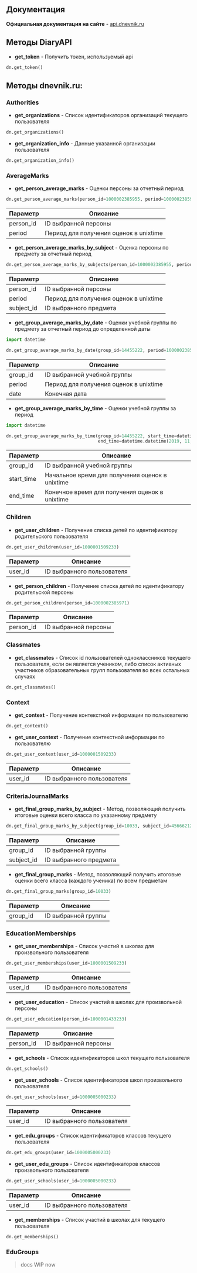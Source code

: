 ## Документация

**Официальная документация на сайте** - [api.dnevnik.ru](https://api.dnevnik.ru/partners/swagger/ui/index#/)

## Методы DiaryAPI

- **get_token** - Получить токен, используемый api
```python
dn.get_token()
```

## Методы dnevnik.ru:

### Authorities

- **get_organizations** - Список идентификаторов организаций текущего пользователя
```python
dn.get_organizations()
```

- **get_organization_info** - Данные указанной организации пользователя
```python
dn.get_organization_info()
```

### AverageMarks

- **get_person_average_marks** - Оценки персоны за отчетный период
```python
dn.get_person_average_marks(person_id=1000002385955, period=1000002385971)
```
|Параметр|Описание|
|-|-|
|person_id|ID выбранной персоны|
|period|Период для получения оценок в unixtime|

- **get_person_average_marks_by_subject** - Оценка персоны по предмету за отчетный период
```python
dn.get_person_average_marks_by_subjects(person_id=1000002385955, period=1000002385971, subject_id=683725334)
```
|Параметр|Описание|
|-|-|
|person_id|ID выбранной персоны|
|period|Период для получения оценок в unixtime|
|subject_id|ID выбранного предмета|

- **get_group_average_marks_by_date** - Оценки учебной группы по предмету за отчетный период до определенной даты
```python
import datetime

dn.get_group_average_marks_by_date(group_id=14455222, period=1000002385971, date=datetime.datetime(2019, 11, 8))
```
|Параметр|Описание|
|-|-|
|group_id|ID выбранной учебной группы|
|period|Период для получения оценок в unixtime|
|date|Конечная дата|

- **get_group_average_marks_by_time** - Оценки учебной группы за период
```python
import datetime

dn.get_group_average_marks_by_time(group_id=14455222, start_time=datetime.datetime(2019, 11, 5),
                                   end_time=datetime.datetime(2019, 11, 8))
```
|Параметр|Описание|
|-|-|
|group_id|ID выбранной учебной группы|
|start_time|Начальное время для получения оценок в unixtime|
|end_time|Конечное время для получения оценок в unixtime|

### Children

- **get_user_children** - Получение списка детей по идентификатору родительского пользователя
```python
dn.get_user_children(user_id=1000001509233)
```
|Параметр|Описание|
|-|-|
|user_id|ID выбранного пользователя|

- **get_person_children** - Получение списка детей по идентификатору родительской персоны
```python
dn.get_person_children(person_id=1000002385971)
```
|Параметр|Описание|
|-|-|
|person_id|ID выбранной персоны|

### Classmates

- **get_classmates** - Список id пользователей одноклассников текущего пользователя,
 если он является учеником, либо список активных участников образовательных групп пользователя во всех остальных случаях
```python
dn.get_classmates()
```

### Context

- **get_context** - Получение контекстной информации по пользователю
```python
dn.get_context()
```

- **get_user_context** - Получение контекстной информации по пользователю
```python
dn.get_user_context(user_id=1000001509233)
```
|Параметр|Описание|
|-|-|
|user_id|ID выбранного пользователя|

### CriteriaJournalMarks

- **get_final_group_marks_by_subjec**t - Метод, позволяющий получить итоговые оценки всего класса по указанному предмету
```python
dn.get_final_group_marks_by_subject(group_id=10033, subject_id=45666212)
```
|Параметр|Описание|
|-|-|
|group_id|ID выбранной группы|
|subject_id|ID выбранного предмета|

- **get_final_group_marks** - Метод, позволяющий получить итоговые оценки всего класса (каждого ученика) по всем предметам
```python
dn.get_final_group_marks(group_id=10033)
```
|Параметр|Описание|
|-|-|
|group_id|ID выбранной группы|

### EducationMemberships

- **get_user_memberships** - Список участий в школах для произвольного пользователя
```python
dn.get_user_memberships(user_id=1000001509233)
```
|Параметр|Описание|
|-|-|
|user_id|ID выбранного пользователя|

- **get_user_education** - Список участий в школах для произвольной персоны
```python
dn.get_user_education(person_id=1000001433233)
```
|Параметр|Описание|
|-|-|
|person_id|ID выбранной персоны|

- **get_schools** - Список идентификаторов школ текущего пользователя
```python
dn.get_schools()
```

- **get_user_schools** - Список идентификаторов школ произвольного пользователя
```python
dn.get_user_schools(user_id=1000005000233)
```
|Параметр|Описание|
|-|-|
|user_id|ID выбранного пользователя|

- **get_edu_groups** - Список идентификаторов классов текущего пользователя
```python
dn.get_edu_groups(user_id=1000005000233)
```

- **get_user_edu_groups** - Список идентификаторов классов произвольного пользователя
```python
dn.get_user_schools(user_id=1000005000233)
```
|Параметр|Описание|
|-|-|
|user_id|ID выбранного пользователя|

- **get_memberships** - Список участий в школах для текущего пользователя
```python
dn.get_memberships()
```

### EduGroups

>docs WIP now